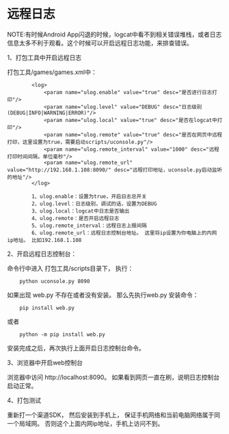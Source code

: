 远程日志
===========

NOTE:有时候Android App闪退的时候，logcat中看不到相关错误堆栈，或者日志信息太多不利于观看。这个时候可以开启远程日志功能，来排查错误。

1、打包工具中开启远程日志

打包工具/games/games.xml中：

```
        <log>
            <param name="ulog.enable" value="true" desc="是否进行日志打印"/>
            <param name="ulog.level" value="DEBUG" desc="日志级别(DEBUG|INFO|WARNING|ERROR)"/>
            <param name="ulog.local" value="true" desc="是否在logcat中打印"/>
            <param name="ulog.remote" value="true" desc="是否在网页中远程打印，这里设置为true，需要启动scripts/uconsole.py"/>
            <param name="ulog.remote_interval" value="1000" desc="远程打印时间间隔，单位毫秒"/>
            <param name="ulog.remote_url" value="http://192.168.1.108:8090/" desc="远程打印地址，uconsole.py启动监听的地址"/>
        </log>

        1、ulog.enable：设置为true，开启日志总开关
        2、ulog.level：日志级别，调试的话，设置为DEBUG
        3、ulog.local：logcat中日志是否输出
        4、ulog.remote：是否开启远程日志
        5、ulog.remote_interval：远程日志上报间隔
        6、ulog.remote_url：远程日志控制台地址。 这里将ip设置为你电脑上的内网ip地址。 比如192.168.1.108

```

2、开启远程日志控制台：

命令行中进入 打包工具/scripts目录下， 执行：

```
    python uconsole.py 8090
```

如果出现 web.py 不存在或者没有安装。 那么先执行web.py 安装命令：

```
    pip install web.py 

```

或者

```
    python -m pip install web.py

```

安装完成之后，再次执行上面开启日志控制台命令。


3、浏览器中开启web控制台

浏览器中访问 http://localhost:8090。 如果看到网页一直在刷，说明日志控制台启动正常。

4、打包测试

重新打一个渠道SDK， 然后安装到手机上， 保证手机网络和当前电脑网络属于同一个局域网。 否则这个上面内网ip地址，手机上访问不到。

